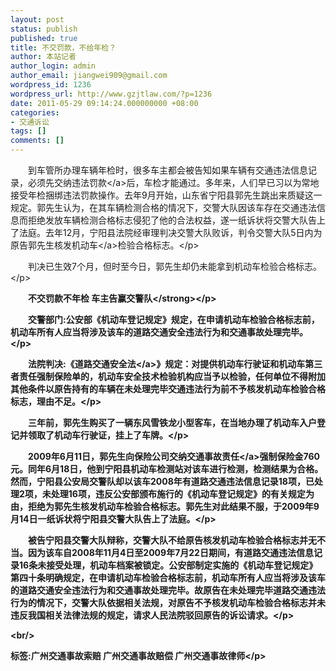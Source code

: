 ```yaml
---
layout: post
status: publish
published: true
title: 不交罚款，不给年检？
author: 本站记者
author_login: admin
author_email: jiangwei909@gmail.com
wordpress_id: 1236
wordpress_url: http://www.gzjtlaw.com/?p=1236
date: 2011-05-29 09:14:24.000000000 +08:00
categories:
- 交通诉讼
tags: []
comments: []
---
```

<p><p>　　到车管所办理车辆年检时，很多车主都会被告知如果车辆有交通违法信息记录，必须先交纳违法<a>罚款<&#47;a>后，车检才能通过。多年来，人们早已习以为常地接受年检捆绑违法罚款操作。去年9月开始，山东省宁阳县郭先生跳出来质疑这一规定。郭先生认为，在其车辆检测合格的情况下，交警大队因该车存在交通违法信息而拒绝发放车辆检测合格标志侵犯了他的合法权益，遂一纸诉状将交警大队告上了法庭。去年12月，宁阳县法院经审理判决交警大队败诉，判令交警大队5日内为原告郭先生核发<a>机动车<&#47;a>检验合格标志。<&#47;p><p>　　判决已生效7个月，但时至今日，郭先生却仍未能拿到机动车检验合格标志。<&#47;p><p><strong>　　不交罚款不年检 车主告赢交警队<&#47;strong><&#47;p><p>　　交警部门:公安部《机动车登记规定》规定，在申请机动车检验合格标志前，机动车所有人应当将涉及该车的道路交通安全违法行为和交通事故处理完毕。<&#47;p><p>　　法院判决:《<a>道路交通安全法<&#47;a>》规定：对提供机动车行驶证和机动车第三者责任强制保险单的，机动车安全技术检验机构应当予以检验，任何单位不得附加其他条件以原告持有的车辆在未处理完毕交通违法行为前不予核发机动车检验合格标志，理由不足。<&#47;p><p>　　三年前，郭先生购买了一辆东风雪铁龙小型客车，在当地办理了机动车入户登记并领取了机动车行驶证，挂上了车牌。<&#47;p><p>　　2009年6月11日，郭先生向保险公司交纳<a>交通事故责任<&#47;a>强制保险金760元。同年6月18日，他到宁阳县机动车检测站对该车进行检测，检测结果为合格。然而，宁阳县公安局交警队却以该车2008年有道路交通违法信息记录18项，已处理2项，未处理16项，违反公安部颁布施行的《机动车登记规定》的有关规定为由，拒绝为郭先生核发机动车检验合格标志。郭先生对此结果不服，于2009年9月14日一纸诉状将宁阳县交警大队告上了法庭。<&#47;p><p>　　被告宁阳县交警大队辩称，交警大队不给原告核发机动车检验合格标志并无不当。因为该车自2008年11月4日至2009年7月22日期间，有道路交通违法信息记录16条未接受处理，机动车档案被锁定。公安部制定实施的《机动车登记规定》第四十条明确规定，在申请机动车检验合格标志前，机动车所有人应当将涉及该车的道路交通安全违法行为和交通事故处理完毕。故原告在未处理完毕道路交通违法行为的情况下，交警大队依据相关法规，对原告不予核发机动车检验合格标志并未违反我国相关法律法规的规定，请求人民法院驳回原告的诉讼请求。<&#47;p><br&#47;><p>标签:广州交通事故索赔 广州交通事故赔偿 广州交通事故律师<&#47;p>
